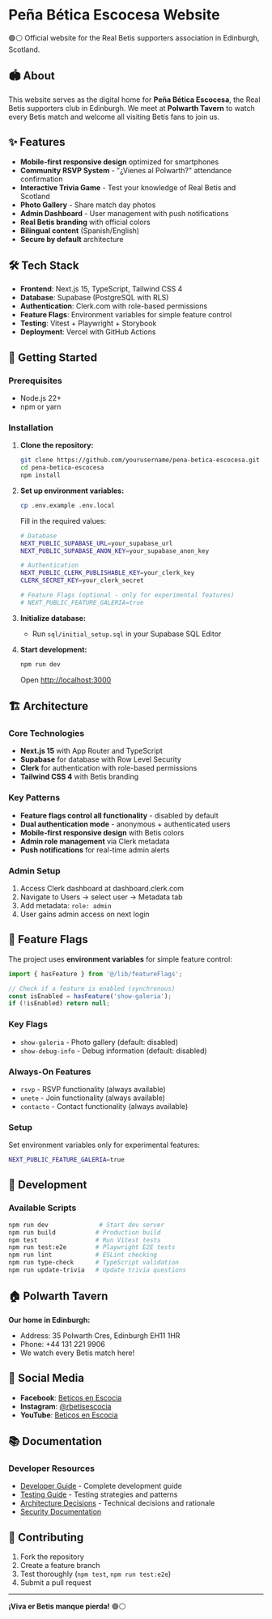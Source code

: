 # Peña Bética Escocesa Website

🟢⚪ Official website for the Real Betis supporters association in Edinburgh, Scotland.

## 🏟️ About

This website serves as the digital home for **Peña Bética Escocesa**, the Real Betis supporters club in Edinburgh. We meet at **Polwarth Tavern** to watch every Betis match and welcome all visiting Betis fans to join us.

## ✨ Features

- **Mobile-first responsive design** optimized for smartphones
- **Community RSVP System** - "¿Vienes al Polwarth?" attendance confirmation
- **Interactive Trivia Game** - Test your knowledge of Real Betis and Scotland
- **Photo Gallery** - Share match day photos
- **Admin Dashboard** - User management with push notifications
- **Real Betis branding** with official colors
- **Bilingual content** (Spanish/English)
- **Secure by default** architecture

## 🛠️ Tech Stack

- **Frontend**: Next.js 15, TypeScript, Tailwind CSS 4
- **Database**: Supabase (PostgreSQL with RLS)
- **Authentication**: Clerk.com with role-based permissions
- **Feature Flags**: Environment variables for simple feature control
- **Testing**: Vitest + Playwright + Storybook
- **Deployment**: Vercel with GitHub Actions

## 🚀 Getting Started

### Prerequisites
- Node.js 22+
- npm or yarn

### Installation

1. **Clone the repository:**
   ```bash
   git clone https://github.com/yourusername/pena-betica-escocesa.git
   cd pena-betica-escocesa
   npm install
   ```

2. **Set up environment variables:**
   ```bash
   cp .env.example .env.local
   ```
   Fill in the required values:
   ```bash
   # Database
   NEXT_PUBLIC_SUPABASE_URL=your_supabase_url
   NEXT_PUBLIC_SUPABASE_ANON_KEY=your_supabase_anon_key
   
   # Authentication
   NEXT_PUBLIC_CLERK_PUBLISHABLE_KEY=your_clerk_key
   CLERK_SECRET_KEY=your_clerk_secret
   
   # Feature Flags (optional - only for experimental features)
   # NEXT_PUBLIC_FEATURE_GALERIA=true
   ```

3. **Initialize database:**
   - Run `sql/initial_setup.sql` in your Supabase SQL Editor

4. **Start development:**
   ```bash
   npm run dev
   ```
   Open [http://localhost:3000](http://localhost:3000)

## 🏗️ Architecture

### Core Technologies
- **Next.js 15** with App Router and TypeScript
- **Supabase** for database with Row Level Security
- **Clerk** for authentication with role-based permissions
- **Tailwind CSS 4** with Betis branding

### Key Patterns
- **Feature flags control all functionality** - disabled by default
- **Dual authentication mode** - anonymous + authenticated users
- **Mobile-first responsive design** with Betis colors
- **Admin role management** via Clerk metadata
- **Push notifications** for real-time admin alerts

### Admin Setup
1. Access Clerk dashboard at dashboard.clerk.com
2. Navigate to Users → select user → Metadata tab
3. Add metadata: `role: admin`
4. User gains admin access on next login

## 🚩 Feature Flags

The project uses **environment variables** for simple feature control:

```typescript
import { hasFeature } from '@/lib/featureFlags';

// Check if a feature is enabled (synchronous)
const isEnabled = hasFeature('show-galeria');
if (!isEnabled) return null;
```

### Key Flags
- `show-galeria` - Photo gallery (default: disabled)
- `show-debug-info` - Debug information (default: disabled)

### Always-On Features
- `rsvp` - RSVP functionality (always available)
- `unete` - Join functionality (always available) 
- `contacto` - Contact functionality (always available)

### Setup
Set environment variables only for experimental features:
```bash
NEXT_PUBLIC_FEATURE_GALERIA=true
```

## 🧪 Development

### Available Scripts
```bash
npm run dev              # Start dev server
npm run build           # Production build
npm test                # Run Vitest tests
npm run test:e2e        # Playwright E2E tests
npm run lint            # ESLint checking
npm run type-check      # TypeScript validation
npm run update-trivia   # Update trivia questions
```

## 🏠 Polwarth Tavern

**Our home in Edinburgh:**
- Address: 35 Polwarth Cres, Edinburgh EH11 1HR
- Phone: +44 131 221 9906
- We watch every Betis match here!

## 📱 Social Media

- **Facebook**: [Beticos en Escocia](https://www.facebook.com/groups/beticosenescocia/)
- **Instagram**: [@rbetisescocia](https://www.instagram.com/rbetisescocia/)
- **YouTube**: [Beticos en Escocia](https://www.youtube.com/beticosenescocia)

## 📚 Documentation

### Developer Resources
- [Developer Guide](docs/DEVELOPER_GUIDE.md) - Complete development guide
- [Testing Guide](docs/TESTING_GUIDE.md) - Testing strategies and patterns
- [Architecture Decisions](docs/adr/) - Technical decisions and rationale
- [Security Documentation](docs/security/)

## 📝 Contributing

1. Fork the repository
2. Create a feature branch  
3. Test thoroughly (`npm test`, `npm run test:e2e`)
4. Submit a pull request

---

**¡Viva er Betis manque pierda!** 🟢⚪
